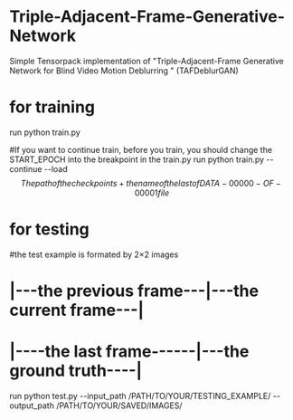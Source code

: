 # Triple-Adjacent-Frame-Generative-Network
Simple Tensorpack implementation of "Triple-Adjacent-Frame Generative Network for Blind Video Motion Deblurring " (TAFDeblurGAN)
# for training
run python train.py

#If you want to continue train, before you train, you should change the START_EPOCH into the breakpoint in the train.py
run python train.py --continue --load $$The path of the checkpoints + the name of the last of DATA-00000-OF-00001 file$$
# for testing

#the test example is formated by 2×2 images
# |---the previous frame---|---the current frame---|
# |----the last frame------|---the ground truth----|
 
run python test.py  --input_path /PATH/TO/YOUR/TESTING_EXAMPLE/   --output_path /PATH/TO/YOUR/SAVED/IMAGES/

